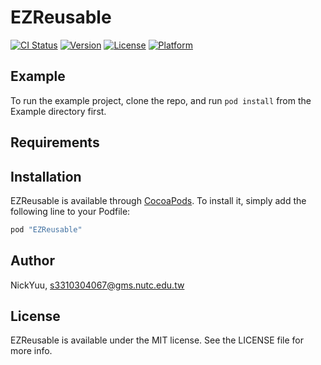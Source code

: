 # EZReusable

[![CI Status](http://img.shields.io/travis/NickYuu/EZReusable.svg?style=flat)](https://travis-ci.org/NickYuu/EZReusable)
[![Version](https://img.shields.io/cocoapods/v/EZReusable.svg?style=flat)](http://cocoapods.org/pods/EZReusable)
[![License](https://img.shields.io/cocoapods/l/EZReusable.svg?style=flat)](http://cocoapods.org/pods/EZReusable)
[![Platform](https://img.shields.io/cocoapods/p/EZReusable.svg?style=flat)](http://cocoapods.org/pods/EZReusable)

## Example

To run the example project, clone the repo, and run `pod install` from the Example directory first.

## Requirements

## Installation

EZReusable is available through [CocoaPods](http://cocoapods.org). To install
it, simply add the following line to your Podfile:

```ruby
pod "EZReusable"
```

## Author

NickYuu, s3310304067@gms.nutc.edu.tw

## License

EZReusable is available under the MIT license. See the LICENSE file for more info.
